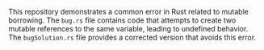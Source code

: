 This repository demonstrates a common error in Rust related to mutable borrowing. The `bug.rs` file contains code that attempts to create two mutable references to the same variable, leading to undefined behavior. The `bugSolution.rs` file provides a corrected version that avoids this error.